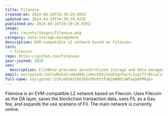 ```yaml
---
title: Filenova
created-on: 2024-04-24T19:39:19.905Z
updated-on: 2024-04-24T19:39:19.923Z
published-on: 2024-04-24T19:39:19.935Z
image:
  src: /assets/images/filenova.png
category: data-storage-management
description: EVM-compatible L2 network based on Filecoin.
tech:
  - filecoin
repo: https://github.com/Filenova
year-joined: 2024
seo:
  description: FileNova provides decentralized storage and data management solutions.
email: encrypted::U2FsdGVkX1+vWydQ9LjxHns5R3jUXUP2gnFwi5/1Ug177+RIiuCs2b4dex3QZMnh
full-name: encrypted::U2FsdGVkX18h3EknFRoDYtFXB16N0OlVWTopDAPM6qE=
---
```


Filenova is an EVM-compatible L2 network based on Filecoin. Uses Filecoin as the DA layer, saves the blockchain transaction data, uses FIL as a Gas fee, and expands the use scenario of Fil. The main network is currently online.
